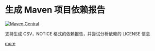 # 生成 Maven 项目依赖报告

[![Maven Central](https://maven-badges.herokuapp.com/maven-central/io.github.coolbeevip/license-maven-plugin/badge.svg)](https://maven-badges.herokuapp.com/maven-central/io.github.coolbeevip/license-maven-plugin/)

支持生成 CSV，NOTICE 格式的依赖报告，并尝试分析依赖的 LICENSE 信息

[more](https://coolbeevip.github.io/posts/maven-export-dependencies-analyse-license/)
